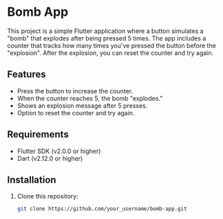 # Bomb App

This project is a simple Flutter application where a button simulates a "bomb" that explodes after being pressed 5 times. The app includes a counter that tracks how many times you've pressed the button before the "explosion". After the explosion, you can reset the counter and try again.

## Features

- Press the button to increase the counter.
- When the counter reaches 5, the bomb "explodes."
- Shows an explosion message after 5 presses.
- Option to reset the counter and try again.

## Requirements

- Flutter SDK (v2.0.0 or higher)
- Dart (v2.12.0 or higher)

## Installation

1. Clone this repository:

   ```bash
   git clone https://github.com/your_username/bomb-app.git
